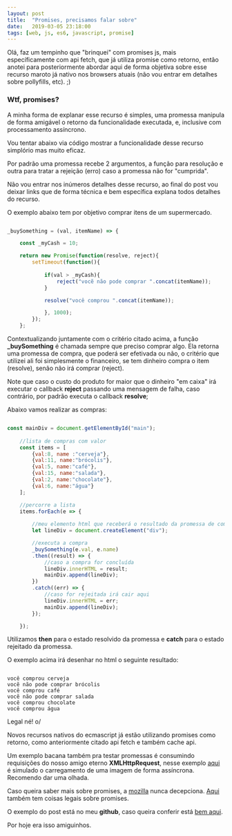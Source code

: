 ```yaml
---
layout: post
title:  "Promises, precisamos falar sobre"
date:   2019-03-05 23:18:00
tags: [web, js, es6, javascript, promise]
---
```


Olá, faz um tempinho que "brinquei" com promises js, mais específicamente com api fetch, que já utiliza promise como retorno, então anotei para posteriormente abordar aqui de forma objetiva sobre esse recurso maroto já nativo nos browsers atuais (não vou entrar em detalhes sobre pollyfills, etc). ;)

### Wtf, promises?



A minha forma de explanar esse recurso é simples, uma promessa manipula de forma amigável o retorno da funcionalidade executada, e, inclusive com processamento assíncrono. 

Vou tentar abaixo via código mostrar a funcionalidade desse recurso simplório mas muito eficaz.

Por padrão uma promessa recebe 2 argumentos, a função para resolução e outra para tratar a rejeição (erro) caso a promessa não for "cumprida".

Não vou entrar nos inúmeros detalhes desse recurso, ao final do post vou deixar links que de forma técnica e bem específica explana todos detalhes do recurso.

O exemplo abaixo tem por objetivo comprar itens de um supermercado.

```javascript

_buySomething = (val, itemName) => {

    const _myCash = 10;

    return new Promise(function(resolve, reject){
        setTimeout(function(){
            
            if(val > _myCash){                
                reject("vocẽ não pode comprar ".concat(itemName));
            }

            resolve("você comprou ".concat(itemName));

            }, 1000);
        });
    };

```

Contextualizando juntamente com o critério citado acima, a função **_buySomething** é chamada sempre que preciso comprar algo. Ela retorna uma promessa de compra, que poderá ser efetivada ou não, o critério que utilizei ali foi simplesmente o financeiro, se tem dinheiro compra o item (resolve), senão não irá comprar (reject).

Note que caso o custo do produto for maior que o dinheiro "em caixa" irá executar o callback **reject** passando uma mensagem de falha, caso contrário, por padrão executa o callback **resolve**;

Abaixo vamos realizar as compras:

```javascript

const mainDiv = document.getElementById("main");
    
    //lista de compras com valor
    const items = [
        {val:8, name :"cerveja"},
        {val:11, name:"brócolis"},
        {val:5, name:"café"},
        {val:15, name:"salada"},                
        {val:2, name:"chocolate"},
        {val:6, name:"água"}
    ];

    //percorre a lista
    items.forEach(e => {
               
        //meu elemento html que receberá o resultado da promessa de compra               
        let lineDiv = document.createElement("div");         

        //executa a compra
        _buySomething(e.val, e.name)
        .then((result) => {
            //caso a compra for concluída
            lineDiv.innerHTML = result;
            mainDiv.append(lineDiv);
        })
        .catch((err) => {
            //caso for rejeitada irá cair aqui
            lineDiv.innerHTML = err;
            mainDiv.append(lineDiv);
        });

    });

```

Utilizamos **then** para o estado resolvido da promessa e **catch** para o estado rejeitado da promessa.

O exemplo acima irá desenhar no html o seguinte resultado:

```

você comprou cerveja
vocẽ não pode comprar brócolis
você comprou café
vocẽ não pode comprar salada
você comprou chocolate
você comprou água

```

Legal né! o/

Novos recursos nativos do ecmascript já estão utilizando promises como retorno, como anteriormente citado api fetch e também cache api.

Um exemplo bacana também pra testar promessas é consumindo requisições do nosso amigo eterno **XMLHttpRequest**, nesse exemplo <a target="_blank" href="https://github.com/mdn/js-examples/blob/master/promises-test/index.html">aqui</a> é simulado o carregamento de uma imagem de forma assíncrona. Recomendo dar uma olhada.

Caso queira saber mais sobre promises, a <a target="_blank" href="https://developer.mozilla.org/pt-BR/docs/Web/JavaScript/Reference/Global_Objects/Promise">mozilla</a> nunca decepciona. <a target="_blank" href="https://www.promisejs.org/">Aqui</a> também tem coisas legais sobre promises.

O exemplo do post está no meu **github**, caso queira conferir está <a target="_blank" href="https://github.com/libnando/cute-promises">bem aqui</a>.

Por hoje era isso amiguinhos.